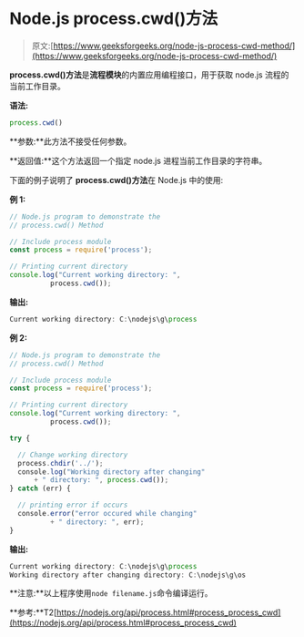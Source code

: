 # Node.js process.cwd()方法

> 原文:[https://www.geeksforgeeks.org/node-js-process-cwd-method/](https://www.geeksforgeeks.org/node-js-process-cwd-method/)

**process.cwd()方法**是**流程模块**的内置应用编程接口，用于获取 node.js 流程的当前工作目录。

**语法:**

```js
process.cwd()
```

**参数:**此方法不接受任何参数。

**返回值:**这个方法返回一个指定 node.js 进程当前工作目录的字符串。

下面的例子说明了 **process.cwd()方法**在 Node.js 中的使用:

**例 1:**

```js
// Node.js program to demonstrate the    
// process.cwd() Method

// Include process module
const process = require('process');

// Printing current directory
console.log("Current working directory: ",
          process.cwd());
```

**输出:**

```js
Current working directory: C:\nodejs\g\process

```

**例 2:**

```js
// Node.js program to demonstrate the    
// process.cwd() Method

// Include process module
const process = require('process');

// Printing current directory
console.log("Current working directory: ",
          process.cwd());

try {

  // Change working directory
  process.chdir('../');
  console.log("Working directory after changing"
      + " directory: ", process.cwd());
} catch (err) {

  // printing error if occurs
  console.error("error occured while changing"
          + " directory: ", err);
}
```

**输出:**

```js
Current working directory: C:\nodejs\g\process
Working directory after changing directory: C:\nodejs\g\os

```

**注意:**以上程序使用`node filename.js`命令编译运行。

**参考:**T2[https://nodejs.org/api/process.html#process_process_cwd](https://nodejs.org/api/process.html#process_process_cwd)